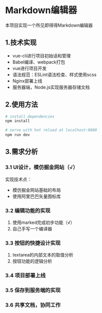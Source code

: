 # Markdown编辑器
本项目实现一个所见即得得Markdown编辑器

## 1.技术实现
- vue-cli进行项目初始话和管理
- Babel编译、webpack打包
- vue进行项目开发
- 语法规范：ESLint语法检查、样式使用scss
- Nginx部署上线
- 服务器端，Node.js实现服务器存储文档

## 2.使用方法

``` bash
# install dependencies
npm install

# serve with hot reload at localhost:8080
npm run dev
```

## 3.需求分析
### 3.1 UI设计，模仿掘金网站（√）

实现技术点：
- 模仿掘金网站基础的布局 
- 使用阿里巴巴矢量图标库

### 3.2 编辑功能的实现
1. 使用marked完成初步功能（√）
2. 自己手写一个编译器


### 3.3 按钮的快捷设计实现
1. textarea的内部文本的取值分析
2. 按钮功能的逻辑分析

### 3.4 项目部署上线
### 3.5 保存到服务端的实现
### 3.6 共享文档，协同工作
